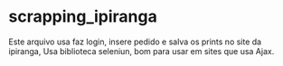 # scrapping_ipiranga
Este arquivo usa faz login, insere pedido e salva os prints no site da ipiranga,
Usa biblioteca seleniun, bom para usar em sites que usa Ajax.
